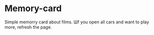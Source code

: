 # Memory-card

Simple memorry card about films.
Шf you open all cars and want to play more, refresh the page.
